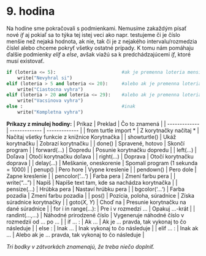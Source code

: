 # 9. hodina

Na hodine sme pokračovali s podmienkami. Nemusíme zakaždým písať nové *if* aj pokiaľ sa to týka tej istej veci ako napr. testujeme či je číslo menšie než nejaká hodnota, ak
nie, tak či je z nejakého intervalu/rozmedzia číslel alebo chceme pokryť všetky ostatné prípady. K tomu nám pomáhaju ďalšie podmienky *elif* a *else*, avšak viažú sa k
predchádzajúcemi *if*, ktoré musí existovať. 

```python
if (loteria <= 5):                        #ak je premenna loteria mensia alebo rovna 5
    write("Nevyhral si") 
elif (loteria > 5 and loteria <= 20):     #alebo ak je premenna loteria vacsia ako 5 A ZAROVEN mensia alebo rovna 20
    write("Ciastocna vyhra")
elif (loteria > 20 and loteria <= 29):    #alebo ak je premenna loteria vacsia ako 20 A ZAROVEN mensia alebo rovna 29
    write("Vacsinova vyhra")
else :                                    #inak
    write("Kompletna vyhra")
```


**Príkazy z minulej hodiny:**
| Príkaz  | Preklad | Čo to znamená |
| ------------- | ------------- | ------------- |
| from turtle import *  | Z korytnačky načítaj *  | Načítaj všetky funkcie z knižnice Korytnačka |
| showturtle()  | Ukáž korytnačku  | Zobrazí korytnačku |
| done()  | Spravené, hotovo  | Skončí program |
| forward(...)  | Dopredu  | Posunie korytnačku dopredu |
| left(...)  | Doľava  | Otočí korytnačku doľava |
| right(...)  | Doprava  | Otočí korytnačku doprava |
| delay(...)  | Meškanie, oneskorenie  | Spomalí program (1 sekunda = 1000) |
| penup()  | Pero hore  | Vypne kreslenie |
| pendown()  | Pero dole  | Zapne kreslenie |
| pencolor(‘...‘)  | Farba pera  | Zmení farbu pera |
| write(“…”)  | Napíš  |	Napíše text tam, kde sa nachádza korytnačka |
| pensize(...)  | Hrúbka pera  | Nastaví hrúbku pera |
| bgcolor(‘...‘)  | Farba pozadia  | Zmení farbu pozadia |
| pos()  | Pozícia, poloha, súradnice | Získa súradnice korytnačky |
| goto(*X*, *Y*)  | Choď na  | Presunie korytnačku na dané súradnice |
| for i in range(...):  | Pre i v rozmedzí ...  | Opakuj ...-krát |
| randint(...,...)  | Náhodné prirodzené číslo  | Vygeneruje náhodné číslo v rozmedzií od ... po ... |
| if ... :  | Ak ... | Ak je ... pravda, tak vykonaj to čo následuje |
| else :  | Inak ... | Inak vykonaj to čo následuje |
| elif ... :  | Inak ak ... | Alebo ak je ... pravda, tak vykonaj to čo následuje |

*Tri bodky v zátvorkách znamenajú, že treba niečo doplniť.*

